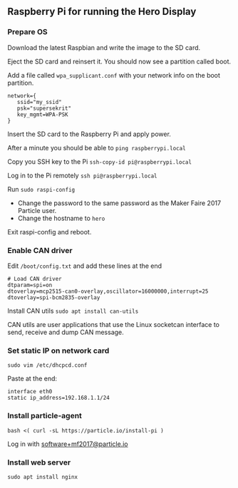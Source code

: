 ## Raspberry Pi for running the Hero Display

### Prepare OS

Download the latest Raspbian and write the image to the SD card.

Eject the SD card and reinsert it. You should now see a partition called boot.

Add a file called `wpa_supplicant.conf` with your network info on the
boot partition.
```
network={
   ssid="my_ssid"
   psk="supersekrit"
   key_mgmt=WPA-PSK
}
```

Insert the SD card to the Raspberry Pi and apply power.

After a minute you should be able to `ping raspberrypi.local`

Copy you SSH key to the Pi `ssh-copy-id pi@raspberrypi.local`

Log in to the Pi remotely `ssh pi@raspberrypi.local`

Run `sudo raspi-config`

- Change the password to the same password as the Maker Faire 2017 Particle user.
- Change the hostname to `hero`

Exit raspi-config and reboot.

### Enable CAN driver

Edit `/boot/config.txt` and add these lines at the end

```
# Load CAN driver
dtparam=spi=on
dtoverlay=mcp2515-can0-overlay,oscillator=16000000,interrupt=25
dtoverlay=spi-bcm2835-overlay
```

Install CAN utils `sudo apt install can-utils`

CAN utils are user applications that use the Linux socketcan interface
to send, receive and dump CAN message.

### Set static IP on network card

```
sudo vim /etc/dhcpcd.conf
```

Paste at the end:
```
interface eth0
static ip_address=192.168.1.1/24
```

### Install particle-agent

```
bash <( curl -sL https://particle.io/install-pi )
```

Log in with software+mf2017@particle.io

### Install web server

```
sudo apt install nginx
```

